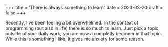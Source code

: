 +++
title = 'There is always something to learn'
date = 2023-08-20
draft = false
+++

Recently, I’ve been feeling a bit overwhelmed. In the context of programming (but also in life) there is so much to learn. Just pick a topic outside of your daily work, you are now a completly beginner in that topic. While this is something I like, It gives me anxiety for some reason.
